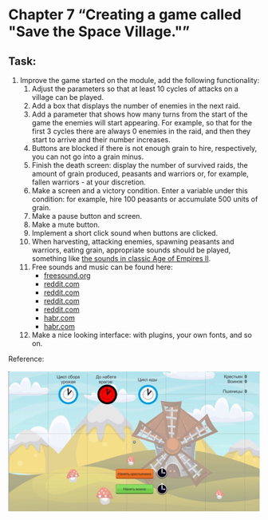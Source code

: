 # Chapter 7 “Creating a game called "Save the Space Village."”
## Task:
1. Improve the game started on the module, add the following functionality:
    1. Adjust the parameters so that at least 10 cycles of attacks on a village can be played.
    2. Add a box that displays the number of enemies in the next raid.
    3. Add a parameter that shows how many turns from the start of the game the enemies will start appearing. For example, so that for the first 3 cycles there are always 0 enemies in the raid, and then they start to arrive and their number increases.
    4. Buttons are blocked if there is not enough grain to hire, respectively, you can not go into a grain minus.
    5. Finish the death screen: display the number of survived raids, the amount of grain produced, peasants and warriors or, for example, fallen warriors - at your discretion.
    6. Make a screen and a victory condition. Enter a variable under this condition: for example, hire 100 peasants or accumulate 500 units of grain.
    7. Make a pause button and screen.
    8. Make a mute button.
    9. Implement a short click sound when buttons are clicked.
    10. When harvesting, attacking enemies, spawning peasants and warriors, eating grain, appropriate sounds should be played, something like [the sounds in classic Age of Empires II](https://youtu.be/2oTUvjgvVWE?t=16).
    11. Free sounds and music can be found here:
        * [freesound.org](https://freesound.org/)
        * [reddit.com](https://www.reddit.com/r/gamedev/comments/b29u25/25gb_of_high_quality_sound_effects_the_sonniss/)
        * [reddit.com](https://www.reddit.com/r/VideoEditing/comments/gmfjq8/sonniss_sound_fx_bundles_high_quality_sounds_for/)
        * [reddit.com](https://www.reddit.com/r/gamedev/comments/85kzjw/30gb_of_high_quality_sound_effects_the_sonniss/)
        * [reddit.com](https://www.reddit.com/r/gamedev/comments/5whve2/20gb_of_high_quality_sound_effects_the_sonniss/)
        * [habr.com](https://habr.com/ru/company/audiomania/blog/451098/)
        * [habr.com](https://habr.com/ru/company/audiomania/blog/470229/)
    12. Make a nice looking interface: with plugins, your own fonts, and so on.

Reference:
<br>
<br>
![Reference.png](Screenshots%2FReference.png)